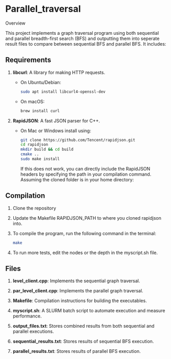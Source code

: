 # Parallel_traversal
Overview

This project implements a graph traversal program using both sequential and parallel breadth-first search (BFS) and outputting them into seperate result files to compare between sequential BFS and parallel BFS. It includes:

## Requirements

1. **libcurl**: A library for making HTTP requests.
   - On Ubuntu/Debian:
     ```bash
     sudo apt install libcurl4-openssl-dev
     ```
   - On macOS:
     ```bash
     brew install curl
     ```

2. **RapidJSON**: A fast JSON parser for C++.
   - On Mac or Windows install using:
     ```bash
     git clone https://github.com/Tencent/rapidjson.git
     cd rapidjson
     mkdir build && cd build
     cmake ..
     sudo make install
     ```

     If this does not work, you can directly include the RapidJSON headers by specifying the path in your
compilation command. Assuming the cloned folder is in your home directory:

## Compilation

1. Clone the repository
   
2. Update the Makefile RAPIDJSON_PATH to where you cloned rapidjson into.

3. To compile the program, run the following command in the terminal:
   ```bash
   make
   ```
4. To run more tests, edit the nodes or the depth in the myscript.sh file.


## Files

1. **level_client.cpp**: Implements the sequential graph traversal.

2. **par_level_client.cpp**: Implements the parallel graph traversal.

3. **Makefile**: Compilation instructions for building the executables.

4. **myscript.sh**: A SLURM batch script to automate execution and measure performance.

5. **output_files.txt**: Stores combined results from both sequential and parallel executions.

6. **sequential_results.txt**: Stores results of sequential BFS execution.

7. **parallel_results.txt**: Stores results of parallel BFS execution.

